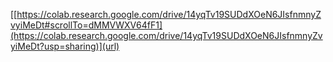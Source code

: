 [[https://colab.research.google.com/drive/14yqTv19SUDdXOeN6JIsfnmnyZvyiMeDt#scrollTo=dMMVWXV64fF1](https://colab.research.google.com/drive/14yqTv19SUDdXOeN6JIsfnmnyZvyiMeDt?usp=sharing)](url)
